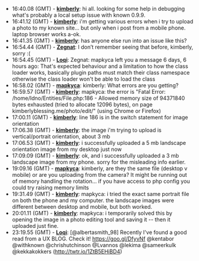 * <a id="16:40.08">16:40.08 (GMT)</a> - __[kimberly](https://github.com/kimberly)__: hi all. looking for some help in debugging what's probably a local setup issue with known 0.9.9.
* <a id="16:41.12">16:41.12 (GMT)</a> - __[kimberly](https://github.com/kimberly)__: i'm getting various errors when i try to upload a photo to my known site... but only when i post from a mobile phone. laptop browser works a-ok.
* <a id="16:41.35">16:41.35 (GMT)</a> - __[kimberly](https://github.com/kimberly)__: has anyone else run into an issue like this?
* <a id="16:54.44">16:54.44 (GMT)</a> - __[Zegnat](https://github.com/Zegnat)__: I don’t remember seeing that before, kimberly, sorry :(
* <a id="16:54.45">16:54.45 (GMT)</a> - __[Loqi](https://github.com/Loqi)__: Zegnat: mapkyca left you a message 6 days, 6 hours ago: That's expected behaviour and a limitation to how the class loader works, basically plugin paths must match their class namespace otherwise the class loader won't be able to load the class
* <a id="16:58.02">16:58.02 (GMT)</a> - __[mapkyca](https://github.com/mapkyca)__: kimberly: What errors are you getting?
* <a id="16:59.57">16:59.57 (GMT)</a> - __[kimberly](https://github.com/kimberly)__: mapkyca: the error is "Fatal Error: /home/Idno/Entities/File.php:186 - Allowed memory size of 94371840 bytes exhausted (tried to allocate 12096 bytes), on page kimberlyblessing.me/photo/edit/" (using Chrome or Firefox)
* <a id="17:00.11">17:00.11 (GMT)</a> - __[kimberly](https://github.com/kimberly)__: line 186 is in the switch statement for image orientation
* <a id="17:06.38">17:06.38 (GMT)</a> - __[kimberly](https://github.com/kimberly)__: the image i'm trying to upload is vertical/portrait orientation, about 3 mb
* <a id="17:06.53">17:06.53 (GMT)</a> - __[kimberly](https://github.com/kimberly)__: i successfully uploaded a 5 mb landscape orientation image from my desktop just now
* <a id="17:09.09">17:09.09 (GMT)</a> - __[kimberly](https://github.com/kimberly)__: ok, and i successfully uploaded a 3 mb landscape image from my phone. sorry for the misleading info earlier.
* <a id="19:09.16">19:09.16 (GMT)</a> - __[mapkyca](https://github.com/mapkyca)__: kimberly, are they the same file (desktop v mobile) or are you uploading from the camera? It might be running out of memory handling the rotation... if you have access to php config you could try raising memory limits
* <a id="19:31.49">19:31.49 (GMT)</a> - __[kimberly](https://github.com/kimberly)__: mapkyca: i tried the exact same portrait file on both the phone and my computer. the landscape images were different between desktop and mobile, but both worked.
* <a id="20:01.11">20:01.11 (GMT)</a> - __[kimberly](https://github.com/kimberly)__: mapkyca: i temporarily solved this by opening the image in a photo editing tool and saving it -- then it uploaded just fine.
* <a id="23:19.55">23:19.55 (GMT)</a> - __[Loqi](https://github.com/Loqi)__: [@albertasmith_98] Recently I've found a good read from a UX BLOG. Check it! https://goo.gl/DfyvNf @kentabor @withknown @chrishutchinson @Lvannos @lekima @sameerkulk @kekkakokkers (http://twtr.io/1ZtB5EHiBD4)
